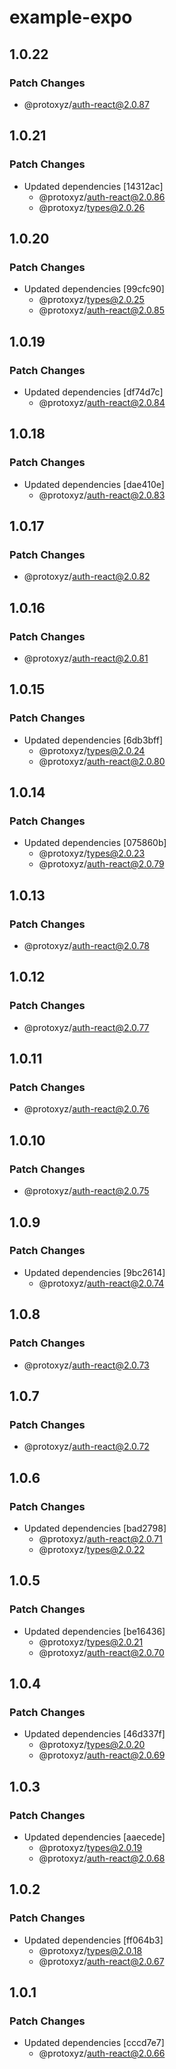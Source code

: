 # example-expo

## 1.0.22

### Patch Changes

- @protoxyz/auth-react@2.0.87

## 1.0.21

### Patch Changes

- Updated dependencies [14312ac]
  - @protoxyz/auth-react@2.0.86
  - @protoxyz/types@2.0.26

## 1.0.20

### Patch Changes

- Updated dependencies [99cfc90]
  - @protoxyz/types@2.0.25
  - @protoxyz/auth-react@2.0.85

## 1.0.19

### Patch Changes

- Updated dependencies [df74d7c]
  - @protoxyz/auth-react@2.0.84

## 1.0.18

### Patch Changes

- Updated dependencies [dae410e]
  - @protoxyz/auth-react@2.0.83

## 1.0.17

### Patch Changes

- @protoxyz/auth-react@2.0.82

## 1.0.16

### Patch Changes

- @protoxyz/auth-react@2.0.81

## 1.0.15

### Patch Changes

- Updated dependencies [6db3bff]
  - @protoxyz/types@2.0.24
  - @protoxyz/auth-react@2.0.80

## 1.0.14

### Patch Changes

- Updated dependencies [075860b]
  - @protoxyz/types@2.0.23
  - @protoxyz/auth-react@2.0.79

## 1.0.13

### Patch Changes

- @protoxyz/auth-react@2.0.78

## 1.0.12

### Patch Changes

- @protoxyz/auth-react@2.0.77

## 1.0.11

### Patch Changes

- @protoxyz/auth-react@2.0.76

## 1.0.10

### Patch Changes

- @protoxyz/auth-react@2.0.75

## 1.0.9

### Patch Changes

- Updated dependencies [9bc2614]
  - @protoxyz/auth-react@2.0.74

## 1.0.8

### Patch Changes

- @protoxyz/auth-react@2.0.73

## 1.0.7

### Patch Changes

- @protoxyz/auth-react@2.0.72

## 1.0.6

### Patch Changes

- Updated dependencies [bad2798]
  - @protoxyz/auth-react@2.0.71
  - @protoxyz/types@2.0.22

## 1.0.5

### Patch Changes

- Updated dependencies [be16436]
  - @protoxyz/types@2.0.21
  - @protoxyz/auth-react@2.0.70

## 1.0.4

### Patch Changes

- Updated dependencies [46d337f]
  - @protoxyz/types@2.0.20
  - @protoxyz/auth-react@2.0.69

## 1.0.3

### Patch Changes

- Updated dependencies [aaecede]
  - @protoxyz/types@2.0.19
  - @protoxyz/auth-react@2.0.68

## 1.0.2

### Patch Changes

- Updated dependencies [ff064b3]
  - @protoxyz/types@2.0.18
  - @protoxyz/auth-react@2.0.67

## 1.0.1

### Patch Changes

- Updated dependencies [cccd7e7]
  - @protoxyz/auth-react@2.0.66
